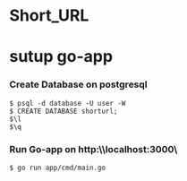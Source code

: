 # Short_URL

# sutup go-app

### Create Database on postgresql
```
$ psql -d database -U user -W
$ CREATE DATABASE shorturl;
$\l
$\q
```

### Run Go-app on http:\\\localhost:3000\
```
$ go run app/cmd/main.go
```
